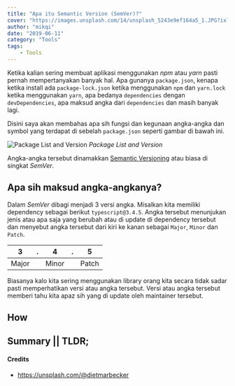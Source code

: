 ```yaml
---
title: "Apa itu Semantic Version (SemVer)?"
cover: "https://images.unsplash.com/14/unsplash_5243e9ef164a5_1.JPG?ixlib=rb-1.2.1&auto=format&fit=crop&w=2250&q=80"
author: "mikqi"
date: "2019-06-11"
category: "Tools"
tags:
    - Tools
---
```


Ketika kalian sering membuat aplikasi menggunakan *npm* atau *yarn* pasti pernah mempertanyakan banyak hal. Apa gunanya `package.json`, kenapa ketika install ada `package-lock.json` ketika menggunakan `npm` dan `yarn.lock` ketika menggunakan `yarn`, apa bedanya `dependencies` dengan `devDependencies`, apa maksud angka dari `dependencies` dan masih banyak lagi.

Disini saya akan membahas apa sih fungsi dan kegunaan angka-angka dan symbol yang terdapat di sebelah `package.json` seperti gambar di bawah ini.

![Package List and Version](/images/posts/semver/package.png#forty-percent)
*Package List and Version*

Angka-angka tersebut dinamakkan [Semantic Versioning](https://semver.org) atau biasa di singkat *SemVer*.

## Apa sih maksud angka-angkanya?
Dalam *SemVer* dibagi menjadi 3 versi angka. Misalkan kita memiliki dependency sebagai berikut `typescript@3.4.5`. Angka tersebut menunjukan jenis atau apa saja yang berubah atau di update di dependency tersebut dan menyebut angka tersebut dari kiri ke kanan sebagai `Major`, `Minor` dan `Patch`.

| 3   | . |   4 | . | 5   |
|:---:|:-:|:---:|:-:|:---:|
|Major|   |Minor|   |Patch|

Biasanya kalo kita sering menggunakan library orang kita secara tidak sadar pasti memperhatikan versi atau angka tersebut. Versi atau angka tersebut memberi tahu kita apaz sih yang di update oleh maintainer tersebut.

## How

## Summary || TLDR;

#### Credits
- https://unsplash.com/@dietmarbecker
